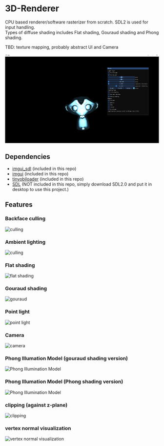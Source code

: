 # 3D-Renderer
CPU based renderer/software rasterizer from scratch. SDL2 is used for input handling.  
Types of diffuse shading includes Flat shading, Gouraud shading and Phong shading.  

TBD: texture mapping, probably abstract UI and Camera

<img src="3D Renderer/images/application.png">

## Dependencies
<ul>
  <li><a href="https://github.com/Tyyppi77/imgui_sdl">imgui_sdl</a> (included in this repo)</li>  
  <li><a href="https://github.com/ocornut/imgui">imgui</a> (included in this repo)</li>  
  <li><a href="https://github.com/tinyobjloader/tinyobjloader">tinyobjloader</a> (included in this repo)</li>  
  <li><a href="https://www.libsdl.org/">SDL</a> (NOT included in this repo, simply download SDL2.0 and put it in desktop to use this project.)</li>  
</ul>


   

## Features  
### Backface culling
![culling](https://media.giphy.com/media/XnzGzm2Z0fngWABdeu/giphy.gif)  

### Ambient lighting
![culling](https://media.giphy.com/media/jyVYb2JfIiWFmQpnn3/giphy.gif)  

### Flat shading
![flat shading](https://media.giphy.com/media/LnGicmDbDdRfQ0PXO3/giphy.gif)  
  
### Gouraud shading  
![gouraud](https://media.giphy.com/media/knUtumgXfeUb8K3G1L/giphy.gif)  
  
### Point light
![point light](https://media.giphy.com/media/oZsnM9ulz8tVF46Jhf/giphy.gif)  

### Camera
![camera](https://media.giphy.com/media/kT4xHDkF1O5RAE8mFL/giphy.gif)  

### Phong Illumation Model (gouraud shading version)
![Phong Illumination Model](https://media.giphy.com/media/RlaeNoANQeAYzCNUwz/giphy.gif)

### Phong Illumation Model (Phong shading version)
![Phong Illumination Model](https://media.giphy.com/media/0ezNDQTYwnPbLdOO3V/giphy.gif)

### clipping (against z-plane) 
![clipping](https://media.giphy.com/media/XENJ19jfaOJDdhAUr8/giphy.gif)

### vertex normal visualization
![vertex normal visualization](https://media.giphy.com/media/b0U2WqtB0VoKSKwmzD/giphy.gif)

